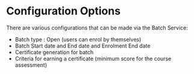 # Configuration Options

There are various configurations that can be made via the Batch Service:

* Batch type : Open (users can enrol by themselves)&#x20;
* Batch Start date and End date and Enrolment End date
* Certificate generation for batch&#x20;
* Criteria for earning a certificate (minimum score for the course assessment)

